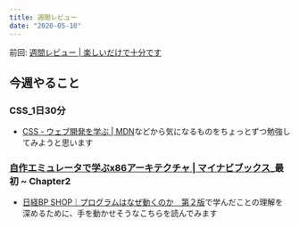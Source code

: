 ```yaml
---
title: 週間レビュー
date: "2020-05-10"
---
```


前回: [週間レビュー | 楽しいだけで十分です](https://yinm.info/20200503/)

## 今週やること

### CSS_1日30分
- [CSS - ウェブ開発を学ぶ | MDN](https://developer.mozilla.org/ja/docs/Learn/CSS)などから気になるものをちょっとずつ勉強してみようと思います

### [自作エミュレータで学ぶx86アーキテクチャ | マイナビブックス](https://book.mynavi.jp/ec/products/detail/id=41347)_最初 ~ Chapter2
- [日経BP SHOP｜プログラムはなぜ動くのか　第２版](https://shop.nikkeibp.co.jp/front/commodity/0000/P83150/)で学んだことの理解を深めるために、手を動かせそうなこちらを読んでみます

